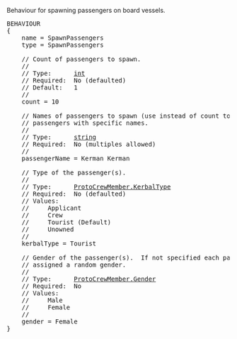 Behaviour for spawning passengers on board vessels.

<pre>
BEHAVIOUR
{
    name = SpawnPassengers
    type = SpawnPassengers

    // Count of passengers to spawn.
    //
    // Type:      <a href="Numeric-Type">int</a>
    // Required:  No (defaulted)
    // Default:   1
    //
    count = 10
    
    // Names of passengers to spawn (use instead of count to spawn
    // passengers with specific names.
    //
    // Type:      <a href="String-Type">string</a>
    // Required:  No (multiples allowed)
    //
    passengerName = Kerman Kerman

    // Type of the passenger(s).
    //
    // Type:      <a href="Enumeration-Type">ProtoCrewMember.KerbalType</a>
    // Required:  No (defaulted)
    // Values:
    //     Applicant
    //     Crew
    //     Tourist (Default)
    //     Unowned
    //
    kerbalType = Tourist

    // Gender of the passenger(s).  If not specified each passenger is
    // assigned a random gender.
    //
    // Type:      <a href="Enumeration-Type">ProtoCrewMember.Gender</a>
    // Required:  No
    // Values:
    //     Male
    //     Female
    //
    gender = Female
}
</pre>
